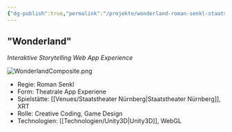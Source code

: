 ```yaml
---
{"dg-publish":true,"permalink":"/projekte/wonderland-roman-senkl-staatstheater-nuernberg/","created":"2025-05-25T12:48:37.266+02:00","updated":"2025-05-25T13:32:33.565+02:00"}
---
```


## "Wonderland" 

*Interaktive Storytelling Web App Experience*
 
![WonderlandComposite.png](/img/user/Attachments/WonderlandComposite.png)
- Regie: Roman Senkl
- Form: Theatrale App Experiene
- Spielstätte: [[Venues/Staatstheater Nürnberg\|Staatstheater Nürnberg]], XRT
- Rolle: Creative Coding, Game Design
- Technologien: [[Technologien/Unity3D\|Unity3D]], WebGL
